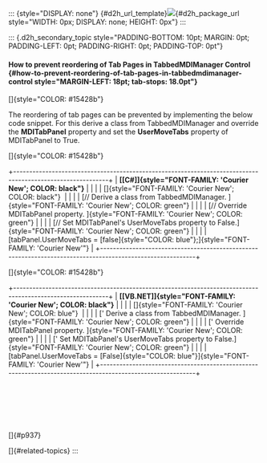 ::: {style="DISPLAY: none"}
[](ms-xhelp:///?Id=d2h_url_template){#d2h_url_template}![](!package_url!){#d2h_package_url style="WIDTH: 0px; DISPLAY: none; HEIGHT: 0px"}
:::

::: {.d2h_secondary_topic style="PADDING-BOTTOM: 10pt; MARGIN: 0pt; PADDING-LEFT: 0pt; PADDING-RIGHT: 0pt; PADDING-TOP: 0pt"}
#### How to prevent reordering of Tab Pages in TabbedMDIManager Control {#how-to-prevent-reordering-of-tab-pages-in-tabbedmdimanager-control style="MARGIN-LEFT: 18pt; tab-stops: 18.0pt"}

[]{style="COLOR: #15428b"} 

The reordering of tab pages can be prevented by implementing the below code snippet. For this derive a class from TabbedMDIManager and override the **MDITabPanel** property and set the **UserMoveTabs** property of MDITabPanel to True.

[]{style="COLOR: #15428b"} 

+-----------------------------------------------------------------------------------------------------------+
| **[\[C#\]]{style="FONT-FAMILY: 'Courier New'; COLOR: black"}**                                            |
|                                                                                                           |
| []{style="FONT-FAMILY: 'Courier New'; COLOR: black"}                                                      |
|                                                                                                           |
| [// Derive a class from TabbedMDIManager. ]{style="FONT-FAMILY: 'Courier New'; COLOR: green"}             |
|                                                                                                           |
| [// Override MDITabPanel property. ]{style="FONT-FAMILY: 'Courier New'; COLOR: green"}                    |
|                                                                                                           |
| [// Set MDITabPanel\'s UserMoveTabs property to False.]{style="FONT-FAMILY: 'Courier New'; COLOR: green"} |
|                                                                                                           |
| [tabPanel.UserMoveTabs = [false]{style="COLOR: blue"};]{style="FONT-FAMILY: 'Courier New'"}               |
+-----------------------------------------------------------------------------------------------------------+

[]{style="COLOR: #15428b"} 

+-----------------------------------------------------------------------------------------------------------+
| **[\[VB.NET\]]{style="FONT-FAMILY: 'Courier New'; COLOR: black"}**                                        |
|                                                                                                           |
| []{style="FONT-FAMILY: 'Courier New'; COLOR: blue"}                                                       |
|                                                                                                           |
| [\' Derive a class from TabbedMDIManager. ]{style="FONT-FAMILY: 'Courier New'; COLOR: green"}             |
|                                                                                                           |
| [\' Override MDITabPanel property. ]{style="FONT-FAMILY: 'Courier New'; COLOR: green"}                    |
|                                                                                                           |
| [\' Set MDITabPanel\'s UserMoveTabs property to False.]{style="FONT-FAMILY: 'Courier New'; COLOR: green"} |
|                                                                                                           |
| [tabPanel.UserMoveTabs = [False]{style="COLOR: blue"}]{style="FONT-FAMILY: 'Courier New'"}                |
+-----------------------------------------------------------------------------------------------------------+

 

 

 

[]{#p937} 

[]{#related-topics}
:::
